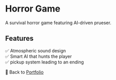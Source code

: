 # Horror Game  
A survival horror game featuring AI-driven prueser. 

## Features  
✅ Atmospheric sound design  
✅ Smart AI that hunts the player  
✅ pickup system leading to an ending  

🔗 Back to [Portfolio](https://github.com/NasimSakalla/GameDevPortfolio)
